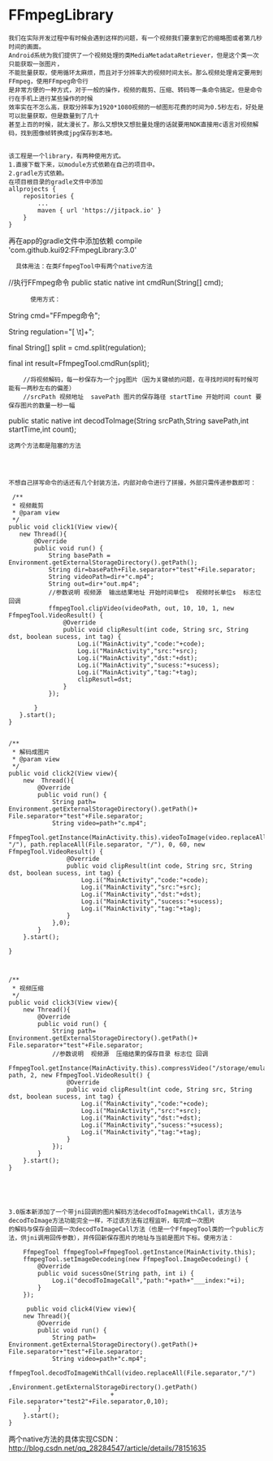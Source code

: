# FFmpegLibrary
    我们在实际开发过程中有时候会遇到这样的问题，有一个视频我们要拿到它的缩略图或者第几秒时间的画面。
    Android系统为我们提供了一个视频处理的类MediaMetadataRetriever，但是这个类一次只能获取一张图片，
    不能批量获取，使用循环太麻烦，而且对于分辨率大的视频时间太长。那么视频处理肯定要用到FFmpeg，使用FFmpeg命令行
    是非常方便的一种方式，对于一般的操作，视频的裁剪、压缩、转码等一条命令搞定。但是命令行在手机上进行某些操作的时候
    效率实在不怎么高，获取分辨率为1920*1080视频的一帧图形花费的时间为0.5秒左右，好处是可以批量获取，但是数量到了几十
    甚至上百的时候，就太漫长了。那么又想快又想批量处理的话就要用NDK直接用c语言对视频解码，找到图像帧转换成jpg保存到本地。
    
    
    该工程是一个library，有两种使用方式。
    1.直接下载下来，以module方式依赖在自己的项目中。
    2.gradle方式依赖。
    在项目根目录的gradle文件中添加
    allprojects {
		repositories {
			...
			maven { url 'https://jitpack.io' }
		}
	}
  
  
  再在app的gradle文件中添加依赖
  compile 'com.github.kui92:FFmpegLibrary:3.0'
  
  
  
      具体用法：在类FfmpegTool中有两个native方法
   //执行FFmpeg命令
   public static native int cmdRun(String[] cmd);
   
          使用方式：
   String cmd="FFmpeg命令";
   
   String regulation="[ \\t]+";
   
   
   final String[] split = cmd.split(regulation);
   
   
   final int result=FfmpegTool.cmdRun(split);
   
   
   
  
        //将视频解码，每一秒保存为一个jpg图片（因为关键帧的问题，在寻找时间时有时候可能有一两秒左右的偏差）
        //srcPath 视频地址  savePath 图片的保存路径 startTime 开始时间 count 要保存图片的数量一秒一幅
   public static native int decodToImage(String srcPath,String savePath,int startTime,int count);
    
    这两个方法都是阻塞的方法
    
    
    
    
    不想自己拼写命令的话还有几个封装方法，内部对命令进行了拼接，外部只需传递参数即可：
    
     /**
     * 视频裁剪
     * @param view
     */
    public void click1(View view){
       new Thread(){
           @Override
           public void run() {
               String basePath = Environment.getExternalStorageDirectory().getPath();
               String dir=basePath+File.separator+"test"+File.separator;
               String videoPath=dir+"c.mp4";
               String out=dir+"out.mp4";
               //参数说明 视频源  输出结果地址 开始时间单位s  视频时长单位s  标志位  回调
               ffmpegTool.clipVideo(videoPath, out, 10, 10, 1, new FfmpegTool.VideoResult() {
                   @Override
                   public void clipResult(int code, String src, String dst, boolean sucess, int tag) {
                       Log.i("MainActivity","code:"+code);
                       Log.i("MainActivity","src:"+src);
                       Log.i("MainActivity","dst:"+dst);
                       Log.i("MainActivity","sucess:"+sucess);
                       Log.i("MainActivity","tag:"+tag);
                       clipResutl=dst;
                   }
               });

           }
       }.start();
    }
    
    
    /**
     * 解码成图片
     * @param view
     */
    public void click2(View view){
        new  Thread(){
            @Override
            public void run() {
                String path= Environment.getExternalStorageDirectory().getPath()+ File.separator+"test"+File.separator;
                String video=path+"c.mp4";
                FfmpegTool.getInstance(MainActivity.this).videoToImage(video.replaceAll(File.separator, "/"), path.replaceAll(File.separator, "/"), 0, 60, new FfmpegTool.VideoResult() {
                    @Override
                    public void clipResult(int code, String src, String dst, boolean sucess, int tag) {
                        Log.i("MainActivity","code:"+code);
                        Log.i("MainActivity","src:"+src);
                        Log.i("MainActivity","dst:"+dst);
                        Log.i("MainActivity","sucess:"+sucess);
                        Log.i("MainActivity","tag:"+tag);
                    }
                },0);
            }
        }.start();

    }
    
    
    
    /**
     * 视频压缩
     */
    public void click3(View view){
        new Thread(){
            @Override
            public void run() {
                String path= Environment.getExternalStorageDirectory().getPath()+ File.separator+"test"+File.separator;
                //参数说明  视频源  压缩结果的保存目录 标志位 回调
                FfmpegTool.getInstance(MainActivity.this).compressVideo("/storage/emulated/0/test/out.mp4", path, 2, new FfmpegTool.VideoResult() {
                    @Override
                    public void clipResult(int code, String src, String dst, boolean sucess, int tag) {
                        Log.i("MainActivity","code:"+code);
                        Log.i("MainActivity","src:"+src);
                        Log.i("MainActivity","dst:"+dst);
                        Log.i("MainActivity","sucess:"+sucess);
                        Log.i("MainActivity","tag:"+tag);
                    }
                });
            }
        }.start();
    }
    
    
    
   
    
    3.0版本新添加了一个带jni回调的图片解码方法decodToImageWithCall，该方法与decodToImage方法功能完全一样，不过该方法有过程监听，每完成一次图片
    的解码与保存会回调一次decodToImageCall方法（也是一个FfmpegTool类的一个public方法，供jni调用回传参数），并传回新保存图片的地址与当前是图片下标。使用方法：
   
    	FfmpegTool ffmpegTool=FfmpegTool.getInstance(MainActivity.this);
     	ffmpegTool.setImageDecodeing(new FfmpegTool.ImageDecodeing() {
            @Override
            public void sucessOne(String path, int i) {
                Log.i("decodToImageCall","path:"+path+"___index:"+i);
            }
        });
	
    	 public void click4(View view){
        new Thread(){
            @Override
            public void run() {
                String path= Environment.getExternalStorageDirectory().getPath()+ File.separator+"test"+File.separator;
                String video=path+"c.mp4";
                ffmpegTool.decodToImageWithCall(video.replaceAll(File.separator,"/")
                        ,Environment.getExternalStorageDirectory().getPath()
                                + File.separator+"test2"+File.separator,0,10);
            }
        }.start();
    }
    
    
    
 两个native方法的具体实现CSDN：http://blog.csdn.net/qq_28284547/article/details/78151635
    
    
    
    
    
    
